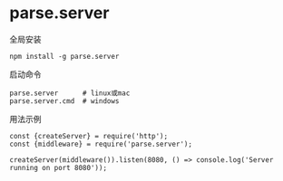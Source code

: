 # parse.server

全局安装

```
npm install -g parse.server
```

启动命令

```
parse.server      # linux或mac
parse.server.cmd  # windows
```

用法示例

```
const {createServer} = require('http');
const {middleware} = require('parse.server');

createServer(middleware()).listen(8080, () => console.log('Server running on port 8080'));
```
